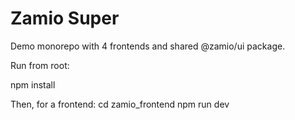 # Zamio Super
Demo monorepo with 4 frontends and shared @zamio/ui package.

Run from root:

npm install

Then, for a frontend:
cd zamio_frontend
npm run dev
